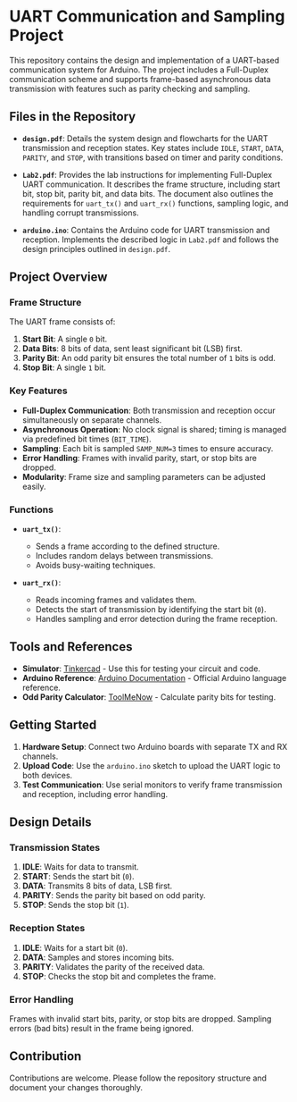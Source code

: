 # UART Communication and Sampling Project

This repository contains the design and implementation of a UART-based communication system for Arduino. The project includes a Full-Duplex communication scheme and supports frame-based asynchronous data transmission with features such as parity checking and sampling.

## Files in the Repository

- **`design.pdf`**: Details the system design and flowcharts for the UART transmission and reception states. Key states include `IDLE`, `START`, `DATA`, `PARITY`, and `STOP`, with transitions based on timer and parity conditions.

- **`Lab2.pdf`**: Provides the lab instructions for implementing Full-Duplex UART communication. It describes the frame structure, including start bit, stop bit, parity bit, and data bits. The document also outlines the requirements for `uart_tx()` and `uart_rx()` functions, sampling logic, and handling corrupt transmissions.

- **`arduino.ino`**: Contains the Arduino code for UART transmission and reception. Implements the described logic in `Lab2.pdf` and follows the design principles outlined in `design.pdf`.

## Project Overview

### Frame Structure
The UART frame consists of:
1. **Start Bit**: A single `0` bit.
2. **Data Bits**: 8 bits of data, sent least significant bit (LSB) first.
3. **Parity Bit**: An odd parity bit ensures the total number of `1` bits is odd.
4. **Stop Bit**: A single `1` bit.

### Key Features
- **Full-Duplex Communication**: Both transmission and reception occur simultaneously on separate channels.
- **Asynchronous Operation**: No clock signal is shared; timing is managed via predefined bit times (`BIT_TIME`).
- **Sampling**: Each bit is sampled `SAMP_NUM=3` times to ensure accuracy.
- **Error Handling**: Frames with invalid parity, start, or stop bits are dropped.
- **Modularity**: Frame size and sampling parameters can be adjusted easily.

### Functions
- **`uart_tx()`**: 
  - Sends a frame according to the defined structure.
  - Includes random delays between transmissions.
  - Avoids busy-waiting techniques.
  
- **`uart_rx()`**:
  - Reads incoming frames and validates them.
  - Detects the start of transmission by identifying the start bit (`0`).
  - Handles sampling and error detection during the frame reception.

## Tools and References
- **Simulator**: [Tinkercad](https://www.tinkercad.com) - Use this for testing your circuit and code.
- **Arduino Reference**: [Arduino Documentation](https://www.arduino.cc/reference/en/) - Official Arduino language reference.
- **Odd Parity Calculator**: [ToolMeNow](https://www.toolmenow.com/33/Odd-Parity-Calculator) - Calculate parity bits for testing.

## Getting Started

1. **Hardware Setup**: Connect two Arduino boards with separate TX and RX channels.
2. **Upload Code**: Use the `arduino.ino` sketch to upload the UART logic to both devices.
3. **Test Communication**: Use serial monitors to verify frame transmission and reception, including error handling.

## Design Details

### Transmission States
1. **IDLE**: Waits for data to transmit.
2. **START**: Sends the start bit (`0`).
3. **DATA**: Transmits 8 bits of data, LSB first.
4. **PARITY**: Sends the parity bit based on odd parity.
5. **STOP**: Sends the stop bit (`1`).

### Reception States
1. **IDLE**: Waits for a start bit (`0`).
2. **DATA**: Samples and stores incoming bits.
3. **PARITY**: Validates the parity of the received data.
4. **STOP**: Checks the stop bit and completes the frame.

### Error Handling
Frames with invalid start bits, parity, or stop bits are dropped. Sampling errors (bad bits) result in the frame being ignored.

## Contribution

Contributions are welcome. Please follow the repository structure and document your changes thoroughly.
